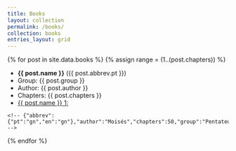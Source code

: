 ```yaml
---
title: Books
layout: collection
permalink: /books/
collection: books
entries_layout: grid
---
```



{% for post in site.data.books %}
{% assign range = (1..(post.chapters)) %}
  <article>
    <ul>
<li><strong>{{ post.name }}</strong> ({{ post.abbrev.pt }})</li>
<li>Group: {{ post.group }}</li>
<li>Author: {{ post.author }}</li>
<li>Chapters: {{ post.chapters }}</li>
<li><a target="_blank" href="/b?{{ post.abbrev.pt }}/1/{{ post.chapters }}">{{ post.name }} 1:</a></li>
</ul>


<!-- https://www.abibliadigital.com.br/api/verses/nvi/gn/1 -->

    <!-- {"abbrev":{"pt":"gn","en":"gn"},"author":"Moisés","chapters":50,"group":"Pentateuco","name":"Gênesis","testament":"VT"} -->

  </article>
{% endfor %}

